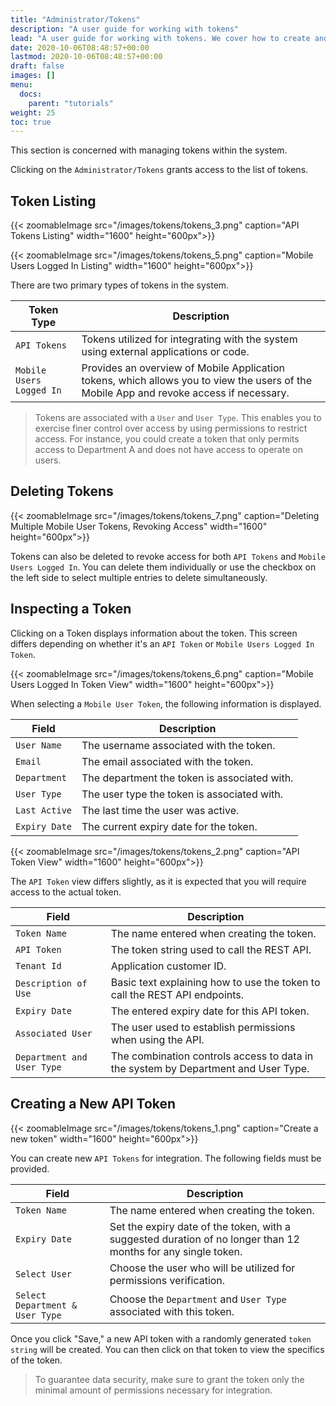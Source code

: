 ```yaml
---
title: "Administrator/Tokens"
description: "A user guide for working with tokens"
lead: "A user guide for working with tokens. We cover how to create and modify tokens."
date: 2020-10-06T08:48:57+00:00
lastmod: 2020-10-06T08:48:57+00:00
draft: false
images: []
menu:
  docs:
    parent: "tutorials"
weight: 25
toc: true
---
```

This section is concerned with managing tokens within the system.

Clicking on the `Administrator/Tokens` grants access to the list of tokens.

## Token Listing

{{< zoomableImage src="/images/tokens/tokens_3.png" caption="API Tokens Listing" width="1600" height="600px">}}

{{< zoomableImage src="/images/tokens/tokens_5.png" caption="Mobile Users Logged In Listing" width="1600" height="600px">}}

There are two primary types of tokens in the system.

| Token Type | Description | 
| --- | --- |
| `API Tokens` | Tokens utilized for integrating with the system using external applications or code. |
| `Mobile Users Logged In` | Provides an overview of Mobile Application tokens, which allows you to view the users of the Mobile App and revoke access if necessary. |

> Tokens are associated with a `User` and `User Type`. This enables you to exercise finer control over access by using permissions to restrict access. For instance, you could create a token that only permits access to Department A and does not have access to operate on users.

## Deleting Tokens

{{< zoomableImage src="/images/tokens/tokens_7.png" caption="Deleting Multiple Mobile User Tokens, Revoking Access" width="1600" height="600px">}}

Tokens can also be deleted to revoke access for both `API Tokens` and `Mobile Users Logged In`. You can delete them individually or use the checkbox on the left side to select multiple entries to delete simultaneously.

## Inspecting a Token

Clicking on a Token displays information about the token. This screen differs depending on whether it's an `API Token` or `Mobile Users Logged In Token`.

{{< zoomableImage src="/images/tokens/tokens_6.png" caption="Mobile Users Logged In Token View" width="1600" height="600px">}}

When selecting a `Mobile User Token`, the following information is displayed.

| Field | Description |
| --- | --- |
| `User Name` | The username associated with the token. |
| `Email` | The email associated with the token. |
| `Department` | The department the token is associated with. |
| `User Type` | The user type the token is associated with. |
| `Last Active` | The last time the user was active. |
| `Expiry Date` | The current expiry date for the token. |

{{< zoomableImage src="/images/tokens/tokens_2.png" caption="API Token View" width="1600" height="600px">}}

The `API Token` view differs slightly, as it is expected that you will require access to the actual token.

| Field | Description |
| --- | --- |
| `Token Name` | The name entered when creating the token. |
| `API Token` | The token string used to call the REST API. |
| `Tenant Id` | Application customer ID. |
| `Description of Use` | Basic text explaining how to use the token to call the REST API endpoints. |
| `Expiry Date` | The entered expiry date for this API token. |
| `Associated User` | The user used to establish permissions when using the API. |
| `Department and User Type` | The combination controls access to data in the system by Department and User Type. |

## Creating a New API Token

{{< zoomableImage src="/images/tokens/tokens_1.png" caption="Create a new token" width="1600" height="600px">}}

You can create new `API Tokens` for integration. The following fields must be provided.

| Field | Description |
| --- | --- |
| `Token Name` | The name entered when creating the token. |
| `Expiry Date` | Set the expiry date of the token, with a suggested duration of no longer than 12 months for any single token. |
| `Select User` | Choose the user who will be utilized for permissions verification. |
| `Select Department & User Type` | Choose the `Department` and `User Type` associated with this token. |

Once you click "Save," a new API token with a randomly generated `token string` will be created. You can then click on that token to view the specifics of the token.

> To guarantee data security, make sure to grant the token only the minimal amount of permissions necessary for integration.